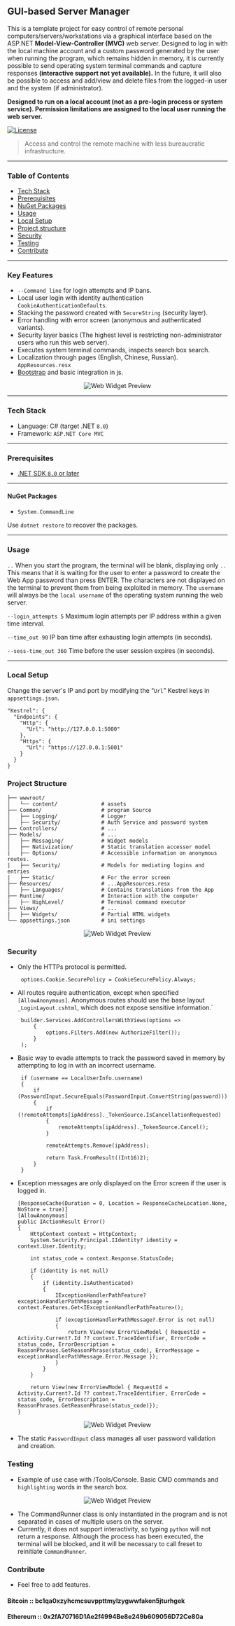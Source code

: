 
## GUI-based Server Manager

This is a template project for easy control of remote personal computers/servers/workstations via a graphical interface based on the ASP.NET **Model-View-Controller (MVC)** web server. Designed to log in with the local machine account and a custom password generated by the user when running the program, which remains hidden in memory, it is currently possible to send operating system terminal commands and capture responses **(interactive support not yet available).** In the future, it will also be possible to access and add/view and delete files from the logged-in user and the system (if administrator).

**Designed to run on a local account (not as a pre-login process or system service). Permission limitations are assigned to the local user running the web server.**

[![License](https://img.shields.io/badge/license-MIT-blue)]()

> Access and control the remote machine with less bureaucratic infrastructure.
---
### Table of Contents

- [Tech Stack](#tech-stack)
- [Prerequisites](#prerequisites)
- [NuGet Packages](#nuget-packages)
- [Usage](#usage)
- [Local Setup](#local-setup)
- [Project structure](#project-structure)
- [Security](#security)
- [Testing](#testing)
- [Contribute](#contribute)
---
### Key Features

- `--Command line` for login attempts and IP bans.
- Local user login with identity authentication 
`CookieAuthenticationDefaults`.
- Stacking the password created with `SecureString` (security layer).
- Error handling with error screen (anonymous and authenticated variants).
- Security layer basics (The highest level is restricting non-administrator users who run this web server).
- Executes system terminal commands, inspects search box search.
- Localization through pages (English, Chinese, Russian). `AppResources.resx`
- [Bootstrap](https://bootswatch.com/spacelab/#top) and basic integration in js.
<div align="center">
    <img src="https://raw.githubusercontent.com/Suundumused/GUI-based-Server-Manager/refs/heads/main/README_ASSETS/Screenshot3.png" alt="Web Widget Preview"/>
</div>

 ---
### Tech Stack

- Language: C# (target .NET `8.0`)
- Framework: `ASP.NET Core MVC`
---
### Prerequisites
- [.NET SDK `8.0` or later](https://dotnet.microsoft.com/)
---
#### NuGet Packages
- `System.CommandLine`
  
Use `dotnet restore` to recover the packages.

---
### Usage
`..` When you start the program, the terminal will be blank, displaying only `..` This means that it is waiting for the user to enter a password to create the Web App password than press ENTER. The characters are not displayed on the terminal to prevent them from being exploited in memory. The `username` will always be the `local username` of the operating system running the web server.

`--login_attempts 5` Maximum login attempts per IP address within a given time interval.

`--time_out 90` IP ban time after exhausting login attempts (in seconds).

`--sess-time_out 360` Time before the user session expires (in seconds).

---
### Local Setup
Change the server's IP and port by modifying the “`Url`” Kestrel keys in `appsettings.json`.

    "Kestrel": {
      "Endpoints": {
        "Http": {
          "Url": "http://127.0.0.1:5000"
        },
        "Https": {
          "Url": "https://127.0.0.1:5001"
        }
      }
    }

### Project Structure

```plaintext
├── wwwroot/                 
│   └── content/          	  # assets
├── Common/                   # program Source
│   ├── Logging/              # Logger          
│   ├── Security/             # Auth Service and password system
├── Controllers/              # ...
├── Models/                   # ...
│   ├── Messaging/            # Widget models
│   ├── Nativization/         # Static translation accessor model
|   ├── Options/              # Accessible information on anonymous routes.
|   ├── Security/             # Models for mediating logins and entries
|   ├── Static/               # For the error screen
├── Resources/                # ...AppResources.resx
│   ├── Languages/            # Contains translations from the App
├── Runtime/                  # Interaction with the computer
|   ├── HighLevel/            # Terminal command executor
├── Views/                    # ...
|   ├── Widgets/              # Partial HTML widgets 
└── appsettings.json          # ini settings
```

<div align="center">
    <img src="https://raw.githubusercontent.com/Suundumused/GUI-based-Server-Manager/refs/heads/main/README_ASSETS/Screenshot1.png" alt="Web Widget Preview"/>
</div>

### Security
 - Only the HTTPs protocol is permitted. 

        options.Cookie.SecurePolicy = CookieSecurePolicy.Always;

 - All routes require authentication, except when specified `[AllowAnonymous]`. Anonymous routes should use the base layout `_LoginLayout.cshtml`, which does not expose sensitive information.`

        builder.Services.AddControllersWithViews(options => 
            {
                options.Filters.Add(new AuthorizeFilter());
            }
        );

 - Basic way to evade attempts to track the password saved in memory by attempting to log in with an incorrect username.

        if (username == LocalUserInfo.username)
        {
            if (PasswordInput.SecureEquals(PasswordInput.ConvertString(password)))
            {
                if (!remoteAttempts[ipAddress]._TokenSource.IsCancellationRequested)
                {
                    remoteAttempts[ipAddress]._TokenSource.Cancel();
                }

                remoteAttempts.Remove(ipAddress);

                return Task.FromResult((Int16)2);
            }
        }

  - Exception messages are only displayed on the Error screen if the user is logged in.

        [ResponseCache(Duration = 0, Location = ResponseCacheLocation.None, NoStore = true)]
        [AllowAnonymous]
        public IActionResult Error()
        {
            HttpContext context = HttpContext;
            System.Security.Principal.IIdentity? identity = context.User.Identity;

            int status_code = context.Response.StatusCode;

            if (identity is not null) 
            {
                if (identity.IsAuthenticated)
                {
                    IExceptionHandlerPathFeature? exceptionHandlerPathMessage = context.Features.Get<IExceptionHandlerPathFeature>();

                    if (exceptionHandlerPathMessage?.Error is not null)
                    {
                        return View(new ErrorViewModel { RequestId = Activity.Current?.Id ?? context.TraceIdentifier, ErrorCode = status_code, ErrorDescription = ReasonPhrases.GetReasonPhrase(status_code), ErrorMessage = exceptionHandlerPathMessage.Error.Message });
                    }
                }
            }

            return View(new ErrorViewModel { RequestId = Activity.Current?.Id ?? context.TraceIdentifier, ErrorCode = status_code, ErrorDescription = ReasonPhrases.GetReasonPhrase(status_code)});
        }

<div align="center">
    <img src="https://raw.githubusercontent.com/Suundumused/GUI-based-Server-Manager/refs/heads/main/README_ASSETS/Screenshot4.png" alt="Web Widget Preview"/>
</div>

 - The static `PasswordInput` class manages all user password validation and creation.

### Testing
 - Example of use case with /Tools/Console. Basic CMD commands and `highlighting` words in the search box.

 <div align="center">
    <img src="https://raw.githubusercontent.com/Suundumused/GUI-based-Server-Manager/refs/heads/main/README_ASSETS/Screenshot_2.png" alt="Web Widget Preview"/>
</div>

 - The CommandRunner class is only instantiated in the program and is not separated in cases of multiple users on the server.
 - Currently, it does not support interactivity, so typing `python` will not return a response. Although the process has been executed, the terminal will be blocked, and it will be necessary to call freset to reinitiate `CommandRunner`.

### Contribute
 - Feel free to add features.

#### Bitcoin :: **bc1qa0xzyhcmcsuvppttmylzygwwfaken5jturhgek**
#### Ethereum :: **0x2fA70716D1Ae2f4994Be8e249b609056D72Ce80a** 